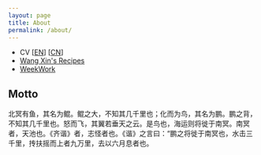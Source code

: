 ```yaml
---
layout: page
title: About
permalink: /about/
---
```


* CV [[EN](/assets/cv/cv_en.pdf)] [[CN](/assets/cv/cv.pdf)]
* [Wang Xin's Recipes](/recipes/)
* [WeekWork](/WeekWork/)

## Motto

北冥有鱼，其名为鲲。鲲之大，不知其几千里也；化而为鸟，其名为鹏。鹏之背，不知其几千里也。怒而飞，其翼若垂天之云。是鸟也，海运则将徙于南冥。南冥者，天池也。《齐谐》者，志怪者也。《谐》之言曰：“鹏之将徙于南冥也，水击三千里，抟扶摇而上者九万里，去以六月息者也。

